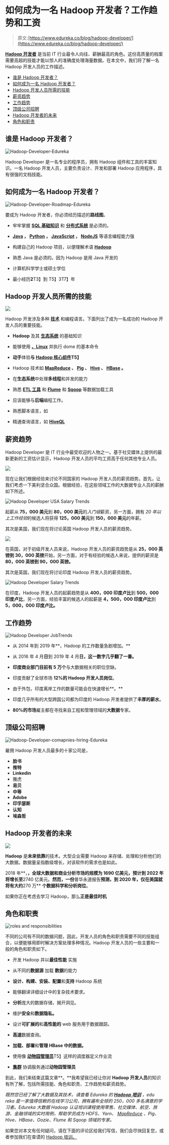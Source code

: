 # 如何成为一名 Hadoop 开发者？工作趋势和工资

> 原文:[https://www.edureka.co/blog/hadoop-developer/](https://www.edureka.co/blog/hadoop-developer/)

[**Hadoop 开发者**](https://www.edureka.co/big-data-hadoop-training-certification) 是当前 IT 行业最令人向往、薪酬最高的角色。这份高质量的档案需要高超的技能才能以惊人的准确度处理海量数据。在本文中，我们将了解一名 Hadoop 开发人员的工作描述。

*   [谁是 Hadoop 开发者？](#who)
*   [如何成为一名 Hadoop 开发者？](#how)
*   [Hadoop 开发人员所需的技能](#skill)
*   [薪资趋势](#salary)
*   [工作趋势](#job)
*   [顶级公司招聘](#top)
*   [Hadoop 开发者的未来](#future)
*   [角色和职责](#roles)

## **谁是 Hadoop 开发者？**

![Hadoop-Developer-Edureka](../Images/d5a5245fc12b5050fe37496433d12f5f.png)

Hadoop Developer 是一名专业的程序员，拥有 Hadoop 组件和工具的丰富知识。一名 Hadoop 开发人员，主要负责设计、开发和部署 Hadoop 应用程序，具有很强的文档技能。

## **如何成为一名 Hadoop 开发者？**

![Hadoop-Developer-Roadmap-Edureka](../Images/eed288c7315094034a0df8120fc6254c.png)

要成为 Hadoop 开发者，你必须经历描述的**路线图**。

*   牢牢掌握 [**SQL 基础知识**](https://www.edureka.co/blog/sql-basics/) 和 [**分布式系统**](https://www.edureka.co/blog/spark-architecture/) 是必须的。

*   **[Java](https://www.edureka.co/blog/java-tutorial/) ， [Python](https://www.edureka.co/blog/python-tutorial/) ， [JavaScript](https://www.edureka.co/blog/javascript-tutorial/) ， [NodeJS](https://www.edureka.co/blog/nodejs-tutorial/)** 等语言编程能力强

*   构建自己的 Hadoop 项目，以便理解术语 [**Hadoop**](https://www.youtube.com/watch?v=WNITzdRJVB8)

*   熟悉 Java 是必须的。因为 Hadoop 是用 Java 开发的

*   计算机科学学士或硕士学位

*   最小经历**2**T3】到 T5】3T7】年

## **Hadoop 开发人员所需的技能**

![](../Images/339ad63b00794431b65b1dc647670a2e.png)

Hadoop 开发涉及多种 [**技术**](https://www.edureka.co/blog/top-big-data-technologies/) 和编程语言。下面列出了成为一名成功的 Hadoop 开发人员的重要技能。

*   **Hadoop** 及其 [**生态系统**](https://www.edureka.co/blog/hadoop-ecosystem) 的基础知识

*   能够使用 [**、Linux**](https://www.edureka.co/blog/linux-tutorial/) 并执行 dome 的基本命令

*   **动手**体验**与 [Hadoop 核心组件](https://www.edureka.co/blog/every-hadoop-component/)T5】**

*   Hadoop 技术如 **[MapReduce](https://www.edureka.co/blog/mapreduce-tutorial/) 、 [Pig](https://www.edureka.co/blog/pig-tutorial/) 、 [Hive](https://www.edureka.co/blog/hive-tutorial/) 、 [HBase](https://www.edureka.co/blog/hbase-tutorial) 。**

*   在**生态系统**中处理**多线程**和并发的能力

*   熟悉 [**ETL 工具**](https://www.edureka.co/blog/top-big-data-technologies/) 和 [**Flume**](https://www.edureka.co/blog/apache-flume-tutorial/) 和 [**Sqoop**](https://www.edureka.co/blog/apache-sqoop-tutorial/) 等数据加载工具

*   应该能够与**后端**编程工作。

*   熟悉脚本语言，如[](https://www.edureka.co/blog/pig-tutorial/)

*   精通查询语言，如 [**HiveQL**](https://www.edureka.co/blog/hive-commands-with-examples)

## **薪资趋势**

Hadoop Developer 是 IT 行业中最受欢迎的人物之一。基于社交媒体上提供的最新更新的工资估计显示，Hadoop 开发人员的平均工资高于任何其他专业人员。

![](../Images/10f14687ce08112ac26148e525b4dfa6.png)

现在让我们根据经验来讨论不同国家的 Hadoop 开发人员的薪资趋势。首先，让我们考虑一下美利坚合众国。根据经验，在这些领域工作的大数据专业人员的薪酬如下所述。

![Hadoop Developer USA Salary Trends](../Images/a706953f11d8d96e843e65e20e61df53.png)

起薪从 **75，000 美元**到 **80，000 美元**的*入门级*薪资，另一方面，拥有 *20 年以上工作经验*的候选人将获得 **125，000 美元**到 **150，000 美元**的年薪。

其次是美国，我们现在将讨论英国 Hadoop 开发人员的薪资趋势。

![](../Images/9c4c99c4b0f2ce43cfad2b30e12bf44b.png)

在英国，对于初级开发人员来说，Hadoop 开发人员的薪资趋势是从 **25，000 英镑到 30，000 英镑**开始，另一方面，对于有经验的候选人来说，提供的薪资是 **80，000 英镑到 90，000 英镑。**

其次是英国，我们现在将讨论印度 Hadoop 开发人员的薪资趋势。

![Hadoop Developer Salary Trends](../Images/4a5cef1221c5340cbd8524a9cb50c040.png)

在印度，Hadoop 开发人员的起薪趋势是从 **400，000 印度卢比**到 **500，000 印度卢比**，另一方面，经验丰富的候选人的起薪是 **4，500，000 印度卢比**到 **5，000，000 印度卢比。**

## **工作趋势**

![Hadoop Developer JobTrends](../Images/c1680c3979a0e53337925128a233b0b2.png)

*   从 2014 年到 2019 年**，Hadoop 的工作数量急剧增加。**

*   从 2016 年 4 月**日**到 2019 年 4 月**日，这一数字几乎翻了一番。**

*   **印度商业部门目前有 5 万个**与大数据相关的职位空缺。

*   印度贡献了全球市场 **12%的 Hadoop 开发人员岗位**。

*   由于外包，印度离岸工作的数量可能会在快速增长**。**

*   印度几乎所有的大型跨国公司都为印度的 Hadoop 开发者提供了**丰厚的薪水**。

*   **80%的市场**雇主都在寻找来自工程和管理领域的**大数据**专家。

## **顶级公司招聘**

![Hadoop-Developer-comapnies-hiring-Edureka](../Images/5747472e3e7436acb18c45e200ae6c13.png)

雇佣 Hadoop 开发人员最多的十家公司是，

*   **脸书**
*   **推特**
*   **Linkedin**
*   雅虎
*   **易贝**
*   **中等**
*   **Adobe**
*   **印孚瑟斯**
*   **认知**
*   **埃森哲**

## **Hadoop 开发者的未来**

![](../Images/76fedf634d78daec40464407d4dd27eb.png)

**Hadoop** 是**未来依靠**的技术。大型企业需要 Hadoop 来存储、处理和分析他们的大数据。数据量呈指数级增长，对该软件的需求也是如此。

2018 年**，**，**全球大数据和商业分析市场**的规模为 1690 亿美元，预计到 2022 年将增长至**2740 亿美元。**然而，一份**普华永道报告**预测，到 2020 年，仅在美国就将有大约**270 万** **个数据科学和分析岗位**。

如果你正在考虑去学习 Hadoop，那么**正是最佳时机**

## **角色和职责**

![roles and responsibilities](../Images/e36749f5b4fd9c793038d6294f0c96e6.png)

不同的公司有不同的数据问题，因此，开发人员的角色和职责需要不同的技能组合，以便能够用即时解决方案处理多种情况。Hadoop 开发人员的一些主要和一般的角色和职责如下。

*   开发 Hadoop 并以**最佳性能** 实施

*   从不同的**数据源** 加载 **数据**的能力

*   **设计、构建、安装、配置**和**支持** Hadoop 系统

*   能够翻译详细设计中的复杂技术要求。

*   **分析**庞大的数据存储，揭开洞见。

*   维护**安全**和**数据隐私。**

*   设计**可扩展的**和**高性能的** web 服务用于数据跟踪。

*   **高速**数据查询。

*   **加载、部署**和**管理 **HBase 中的**数据。**

*   使用像 [**动物园管理员**](https://www.youtube.com/watch?v=Qhc6RMaDkgY)T5】这样的调度器定义作业流

*   [**集群**](https://www.edureka.co/blog/hadoop-clusters) 协调服务通过**动物园管理员**

到此，我们来结束这篇文章**。**我希望我已经让你对 **Hadoop 开发人员**的知识有所了解，包括所需技能、角色和职责、工作趋势和薪资趋势。

*既然您已经了解了大数据及其技术，请查看 Edureka 的  **[Hadoop 培训](https://www.edureka.co/big-data-hadoop-training-certification)*** *，edu reka 是一家值得信赖的在线学习公司，拥有遍布全球的 250，000 多名满意的学习者。Edureka 大数据 Hadoop 认证培训课程使用零售、社交媒体、航空、旅游、金融领域的实时用例，帮助学员成为 HDFS、Yarn、  [MapReduce](https://hadoop.apache.org/docs/current/hadoop-mapreduce-client/hadoop-mapreduce-client-core/MapReduceTutorial.html) 、Pig、Hive、HBase、Oozie、Flume 和 Sqoop 领域的专家。*

如果您对本文有任何疑问，请在下面的评论区给我们写信，我们会尽快回复您，或者参加我们在查谟的 [Hadoop 培训。](https://www.edureka.co/big-data-hadoop-training-certification-jammu)